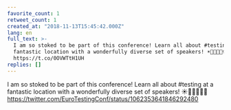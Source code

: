 ```yaml
---
favorite_count: 1
retweet_count: 1
created_at: "2018-11-13T15:45:42.000Z"
lang: en
full_text: >-
  I am so stoked to be part of this conference! Learn all about #testing  at a
  fantastic location with a wonderfully diverse set of speakers! ☀️🌈🇪🇸👷‍♀️
  https://t.co/0OVWTtH1UH
replies: []
---
```


I am so stoked to be part of this conference! Learn all about #testing at a
fantastic location with a wonderfully diverse set of speakers! ☀️🌈🇪🇸👷‍♀️
<https://twitter.com/EuroTestingConf/status/1062353641846292480>
